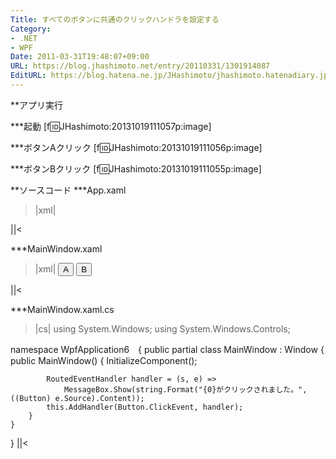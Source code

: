 ```yaml
---
Title: すべてのボタンに共通のクリックハンドラを設定する
Category:
- .NET
- WPF
Date: 2011-03-31T19:48:07+09:00
URL: https://blog.jhashimoto.net/entry/20110331/1301914087
EditURL: https://blog.hatena.ne.jp/JHashimoto/jhashimoto.hatenadiary.jp/atom/entry/12921228815717257855
---
```



**アプリ実行

***起動
[f:id:JHashimoto:20131019111057p:image]

***ボタンAクリック
[f:id:JHashimoto:20131019111056p:image]

***ボタンBクリック
[f:id:JHashimoto:20131019111055p:image]

**ソースコード
***App.xaml
>|xml|
<Application x:Class="WpfApplication6.App"
             xmlns="http://schemas.microsoft.com/winfx/2006/xaml/presentation"
             xmlns:x="http://schemas.microsoft.com/winfx/2006/xaml"
             StartupUri="MainWindow.xaml">
</Application>
||<

***MainWindow.xaml
>|xml|
<Window x:Class="WpfApplication6.MainWindow"
        xmlns="http://schemas.microsoft.com/winfx/2006/xaml/presentation"
        xmlns:x="http://schemas.microsoft.com/winfx/2006/xaml"
        Title="MainWindow" Height="100" Width="150">
    <StackPanel>
        <Button>A</Button>
        <Button>B</Button>
    </StackPanel>
</Window>
||<

***MainWindow.xaml.cs
>|cs|
using System.Windows;
using System.Windows.Controls;

namespace WpfApplication6　{
    public partial class MainWindow : Window {
        public MainWindow() {
            InitializeComponent();

            RoutedEventHandler handler = (s, e) => 
                MessageBox.Show(string.Format("{0}がクリックされました。", ((Button) e.Source).Content));
            this.AddHandler(Button.ClickEvent, handler);
        }
    }
}
||<
